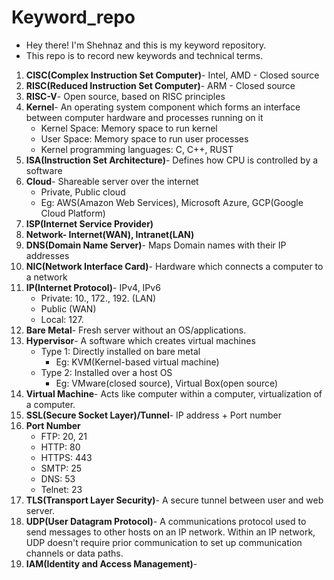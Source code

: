 # Keyword_repo
- Hey there! I'm Shehnaz and this is my keyword repository.
- This repo is to record new keywords and technical terms.

1. **CISC(Complex Instruction Set Computer)**- Intel, AMD - Closed source
2. **RISC(Reduced Instruction Set Computer)**- ARM - Closed source
3. **RISC-V**- Open source, based on RISC principles
4. **Kernel**- An operating system component which forms an interface between computer hardware and processes running on it
   - Kernel Space: Memory space to run kernel
   - User Space: Memory space to run user processes
   - Kernel programming languages: C, C++, RUST 
6. **ISA(Instruction Set Architecture)**- Defines how CPU is controlled by a software
7. **Cloud**- Shareable server over the internet
   - Private, Public cloud
   - Eg: AWS(Amazon Web Services), Microsoft Azure, GCP(Google Cloud Platform)
9. **ISP(Internet Service Provider)**
10. **Network- Internet(WAN), Intranet(LAN)**
11. **DNS(Domain Name Server)**- Maps Domain names with their IP addresses
12. **NIC(Network Interface Card)**- Hardware which connects a computer to a network
13. **IP(Internet Protocol)**- IPv4, IPv6
    - Private: 10., 172., 192. (LAN)
    - Public (WAN)
    - Local: 127.
14. **Bare Metal**- Fresh server without an OS/applications.
15. **Hypervisor**- A software which creates virtual machines
    - Type 1: Directly installed on bare metal
        - Eg: KVM(Kernel-based virtual machine)
    - Type 2: Installed over a host OS
        - Eg: VMware(closed source), Virtual Box(open source)
16. **Virtual Machine**- Acts like computer within a computer, virtualization of a computer.
17. **SSL(Secure Socket Layer)/Tunnel**- IP address + Port number
18. **Port Number**
    - FTP: 20, 21
    - HTTP: 80
    - HTTPS: 443
    - SMTP: 25
    - DNS: 53
    - Telnet: 23
19. **TLS(Transport Layer Security)**- A secure tunnel between user and web server.
20. **UDP(User Datagram Protocol)**- A communications protocol used to send messages to other hosts on an IP network. Within an IP network, UDP doesn't require prior communication to set up communication channels or data paths.
21. **IAM(Identity and Access Management)**- 
